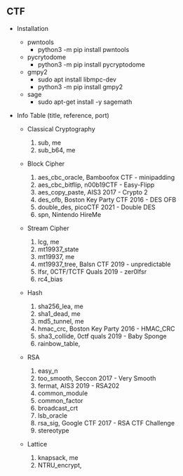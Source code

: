 ## CTF
* Installation
    * pwntools
        * python3 -m pip install pwntools
    * pycrytodome
        * python3 -m pip install pycryptodome
    * gmpy2
        * sudo apt install libmpc-dev
        * python3 -m pip install gmpy2
    * sage
        * sudo apt-get install -y sagemath
        


* Info Table (title, reference, port)
    * Classical Cryptography
        1. sub, me
        2. sub_b64, me

    * Block Cipher
        1. aes_cbc_oracle, Bamboofox CTF - minipadding
        2. aes_cbc_bitflip, n00b19CTF - Easy-Flipp
        3. aes_copy_paste, AIS3 2017 - Crypto 2
        4. des_ofb, Boston Key Party CTF 2016 - DES OFB
        5. double_des, picoCTF 2021 - Double DES
        6. spn, Nintendo HireMe
    
    * Stream Cipher
        1. lcg, me
        2. mt19937_state
        3. mt19937, me
        4. mt19937_tree, Balsn CTF 2019 - unpredictable
        5. lfsr, 0CTF/TCTF Quals 2019 - zer0lfsr
        6. rc4_bias
        
    * Hash
        1. sha256_lea, me
        2. sha1_dead, me
        3. md5_tunnel, me
        4. hmac_crc, Boston Key Party 2016 - HMAC_CRC
        5. sha3_collide, 0ctf quals 2019 - Baby Sponge
        6. rainbow_table, 
    
    * RSA
        1. easy_n
        2. too_smooth, Seccon 2017 - Very Smooth
        3. fermat, AIS3 2019 - RSA202
        4. common_module
        5. common_factor
        6. broadcast_crt
        7. lsb_oracle
        8. rsa_sig, Google CTF 2017 - RSA CTF Challenge
        9. stereotype

    * Lattice
        1. knapsack, me
        2. NTRU_encrypt, 



    